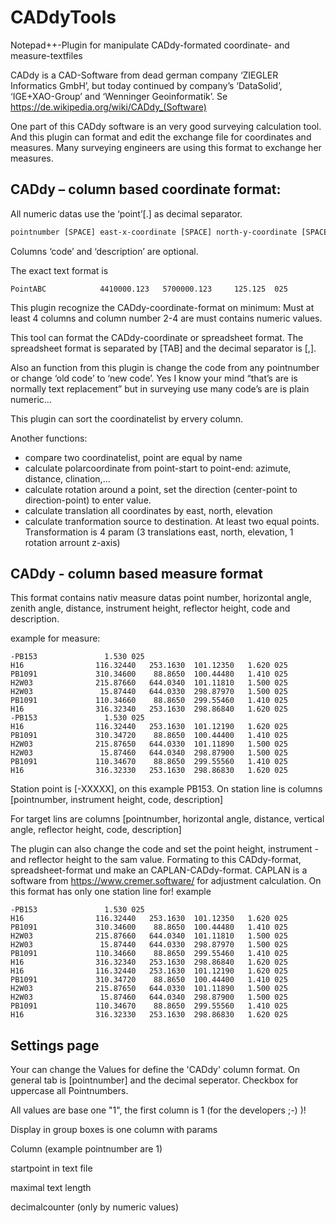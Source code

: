 # CADdyTools
Notepad++-Plugin for manipulate CADdy-formated  coordinate- and measure-textfiles

CADdy is a CAD-Software from dead german company ‘ZIEGLER Informatics GmbH’, but today continued by company’s ‘DataSolid’, ‘IGE+XAO-Group’ and ‘Wenninger Geoinformatik’. 
Se https://de.wikipedia.org/wiki/CADdy_(Software)

One part of this CADdy software is an very good surveying calculation tool. And this plugin can format and edit the exchange file for coordinates and measures. Many surveying engineers are using this format to exchange her measures.

## CADdy – column based coordinate format:

All numeric datas use the ‘point’[.] as decimal separator.
``` XML
pointnumber [SPACE] east-x-coordinate [SPACE] north-y-coordinate [SPACE] elevation-z-coordinate [SPACE] code [SPACE] descrition
```
Columns ‘code’ and ‘description’ are optional.

The exact text format is
```
PointABC            4410000.123   5700000.123     125.125  025
```

This plugin recognize the CADdy-coordinate-format on minimum:
Must at least 4 columns and column number 2-4 are must contains numeric values.

This tool can format the CADdy-coordinate or spreadsheet format. The spreadsheet format is separated by [TAB] and the decimal separator is [,].

Also an function from this plugin is change the code from any pointnumber or change ‘old code’ to ‘new code’. Yes I know your mind “that’s are is normally text replacement” but in surveying use many code’s are is plain numeric… 

This plugin can sort the coordinatelist by ervery column.

Another functions:

- compare two coordinatelist, point are equal by name
- calculate polarcoordinate from point-start to point-end: azimute, distance, clination,...
- calculate rotation around a point, set the direction (center-point to direction-point) to enter value.
- calculate translation all coordinates by east, north, elevation
- calculate tranformation source to destination. At least two equal points. Transformation is 4 param (3 translations east, north, elevation, 1 rotation arrount z-axis)


## CADdy - column based measure format
This format contains nativ measure datas point number, horizontal angle, zenith angle, distance, instrument height, reflector height, code and description.

example for measure:
```
-PB153               1.530 025
H16                116.32440   253.1630  101.12350   1.620 025
PB1091             310.34600    88.8650  100.44480   1.410 025
H2W03              215.87660   644.0340  101.11810   1.500 025
H2W03               15.87440   644.0330  298.87970   1.500 025
PB1091             110.34660    88.8650  299.55460   1.410 025
H16                316.32340   253.1630  298.86840   1.620 025
-PB153               1.530 025
H16                116.32440   253.1630  101.12190   1.620 025
PB1091             310.34720    88.8650  100.44400   1.410 025
H2W03              215.87650   644.0330  101.11890   1.500 025
H2W03               15.87460   644.0340  298.87900   1.500 025
PB1091             110.34670    88.8650  299.55560   1.410 025
H16                316.32330   253.1630  298.86830   1.620 025
```

Station point is [-XXXXX], on this example PB153. 
On station line is columns [pointnumber, instrument height, code, description]

For target lins are columns [pointnumber, horizontal angle, distance, vertical angle, reflector height, code, description]

The plugin can also change the code and set the point height, instrument - and reflector height to the sam value.
Formating to this CADdy-format, spreadsheet-format und make an CAPLAN-CADdy-format.
CAPLAN is a software from https://www.cremer.software/ for adjustment calculation. On this format has only one station line for!
example 
```
-PB153               1.530 025
H16                116.32440   253.1630  101.12350   1.620 025
PB1091             310.34600    88.8650  100.44480   1.410 025
H2W03              215.87660   644.0340  101.11810   1.500 025
H2W03               15.87440   644.0330  298.87970   1.500 025
PB1091             110.34660    88.8650  299.55460   1.410 025
H16                316.32340   253.1630  298.86840   1.620 025
H16                116.32440   253.1630  101.12190   1.620 025
PB1091             310.34720    88.8650  100.44400   1.410 025
H2W03              215.87650   644.0330  101.11890   1.500 025
H2W03               15.87460   644.0340  298.87900   1.500 025
PB1091             110.34670    88.8650  299.55560   1.410 025
H16                316.32330   253.1630  298.86830   1.620 025
```

## Settings page
Your can change the Values for define the 'CADdy' column format.
On general tab is [pointnumber] and the decimal seperator.
Checkbox for uppercase all Pointnumbers.

All values are base one "1", the first column is 1 (for the developers ;-) )!

Display in group boxes is one column with params 

Column (example pointnumber are 1)

startpoint in text file

maximal text length

decimalcounter (only by numeric values)


